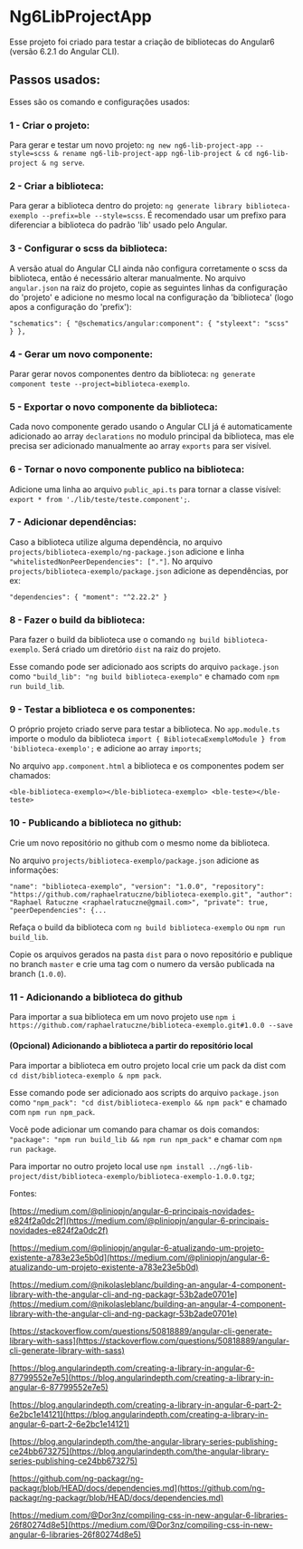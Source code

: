 # Ng6LibProjectApp

Esse projeto foi criado para testar a criação de bibliotecas do Angular6 (versão 6.2.1 do Angular CLI).

## Passos usados:

Esses são os comando e configurações usados:

### 1 - Criar o projeto:

Para gerar e testar um novo projeto: `ng new ng6-lib-project-app --style=scss & rename ng6-lib-project-app ng6-lib-project & cd ng6-lib-project & ng serve`.

### 2 - Criar a biblioteca:

Para gerar a biblioteca dentro do projeto: `ng generate library biblioteca-exemplo --prefix=ble --style=scss`. É recomendado usar um prefixo para diferenciar a biblioteca do padrão 'lib' usado pelo Angular.

### 3 - Configurar o scss da biblioteca:

A versão atual do Angular CLI ainda não configura corretamente o scss da biblioteca, então é necessário alterar manualmente.
No arquivo `angular.json` na raiz do projeto, copie as seguintes linhas da configuração do 'projeto' e adicione no mesmo local na configuração da 'biblioteca' (logo apos a configuração do 'prefix'):

`"schematics": {
    "@schematics/angular:component": {
      "styleext": "scss"
    }
},`

### 4 - Gerar um novo componente:

Parar gerar novos componentes dentro da biblioteca: `ng generate component teste --project=biblioteca-exemplo`.

### 5 - Exportar o novo componente da biblioteca:

Cada novo componente gerado usando o Angular CLI já é automaticamente adicionado ao array `declarations` no modulo principal da biblioteca, mas ele precisa ser adicionado manualmente ao array `exports` para ser visível.

### 6 - Tornar o novo componente publico na biblioteca:

Adicione uma linha ao arquivo `public_api.ts` para tornar a classe visível: `export * from './lib/teste/teste.component';`.

### 7 - Adicionar dependências:

Caso a biblioteca utilize alguma dependência, no arquivo `projects/biblioteca-exemplo/ng-package.json` adicione e linha `"whitelistedNonPeerDependencies": ["."]`.
No arquivo `projects/biblioteca-exemplo/package.json` adicione as dependências, por ex:

`"dependencies": {
    "moment": "^2.22.2"
}`

### 8 - Fazer o build da biblioteca:

Para fazer o build da biblioteca use o comando `ng build biblioteca-exemplo`. Será criado um diretório `dist` na raiz do projeto.

Esse comando pode ser adicionado aos scripts do arquivo `package.json` como `"build_lib": "ng build biblioteca-exemplo"` e chamado com `npm run build_lib`.

### 9 - Testar a biblioteca e os componentes:

O próprio projeto criado serve para testar a biblioteca. No `app.module.ts` importe o modulo da biblioteca `import { BibliotecaExemploModule } from 'biblioteca-exemplo';` e adicione ao array `imports`;

No arquivo `app.component.html` a biblioteca e os componentes podem ser chamados:

`<ble-biblioteca-exemplo></ble-biblioteca-exemplo>
<ble-teste></ble-teste>`

### 10 - Publicando a biblioteca no github:

Crie um novo repositório no github com o mesmo nome da biblioteca.

No arquivo `projects/biblioteca-exemplo/package.json` adicione as informações:

`
"name": "biblioteca-exemplo",
"version": "1.0.0",
"repository": "https://github.com/raphaelratuczne/biblioteca-exemplo.git",
"author": "Raphael Ratuczne <raphaelratuczne@gmail.com>",
"private": true,
"peerDependencies": {...
`

Refaça o build da biblioteca com `ng build biblioteca-exemplo` ou `npm run build_lib`.

Copie os arquivos gerados na pasta `dist` para o novo repositório e publique no branch `master` e crie uma tag com o numero da versão publicada na branch (`1.0.0`).

### 11 - Adicionando a biblioteca do github

Para importar a sua biblioteca em um novo projeto use `npm i https://github.com/raphaelratuczne/biblioteca-exemplo.git#1.0.0 --save`

#### (Opcional) Adicionando a biblioteca a partir do repositório local

Para importar a biblioteca em outro projeto local crie um pack da dist com `cd dist/biblioteca-exemplo & npm pack`.

Esse comando pode ser adicionado aos scripts do arquivo `package.json` como `"npm_pack": "cd dist/biblioteca-exemplo && npm pack"` e chamado com `npm run npm_pack`.

Você pode adicionar um comando para chamar os dois comandos: `"package": "npm run build_lib && npm run npm_pack"` e chamar com `npm run package`.

Para importar no outro projeto local use `npm install ../ng6-lib-project/dist/biblioteca-exemplo/biblioteca-exemplo-1.0.0.tgz`;



Fontes:

[https://medium.com/@pliniopjn/angular-6-principais-novidades-e824f2a0dc2f](https://medium.com/@pliniopjn/angular-6-principais-novidades-e824f2a0dc2f)

[https://medium.com/@pliniopjn/angular-6-atualizando-um-projeto-existente-a783e23e5b0d](https://medium.com/@pliniopjn/angular-6-atualizando-um-projeto-existente-a783e23e5b0d)

[https://medium.com/@nikolasleblanc/building-an-angular-4-component-library-with-the-angular-cli-and-ng-packagr-53b2ade0701e](https://medium.com/@nikolasleblanc/building-an-angular-4-component-library-with-the-angular-cli-and-ng-packagr-53b2ade0701e)

[https://stackoverflow.com/questions/50818889/angular-cli-generate-library-with-sass](https://stackoverflow.com/questions/50818889/angular-cli-generate-library-with-sass)

[https://blog.angularindepth.com/creating-a-library-in-angular-6-87799552e7e5](https://blog.angularindepth.com/creating-a-library-in-angular-6-87799552e7e5)

[https://blog.angularindepth.com/creating-a-library-in-angular-6-part-2-6e2bc1e14121](https://blog.angularindepth.com/creating-a-library-in-angular-6-part-2-6e2bc1e14121)

[https://blog.angularindepth.com/the-angular-library-series-publishing-ce24bb673275](https://blog.angularindepth.com/the-angular-library-series-publishing-ce24bb673275)

[https://github.com/ng-packagr/ng-packagr/blob/HEAD/docs/dependencies.md](https://github.com/ng-packagr/ng-packagr/blob/HEAD/docs/dependencies.md)

[https://medium.com/@Dor3nz/compiling-css-in-new-angular-6-libraries-26f80274d8e5](https://medium.com/@Dor3nz/compiling-css-in-new-angular-6-libraries-26f80274d8e5)
